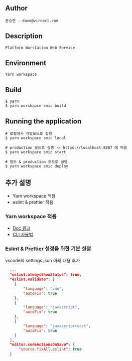 ## Author

```
문승현 - dave@virnect.com
```

## Description

```
Platform Worstation Web Service
```

## Environment

```
Yarn workspace
```

## Build

```
$ yarn
$ yarn worskapce smic build
```

## Running the application

```
# 로컬에서 개발모드로 실행
$ yarn workspace smic local

# production 모드로 실행 -> https://localhost:8887 에 띄움
$ yarn workspace smic start

# 빌드 & production 모드로 실행 
$ yarn workspace smic deploy

```

## 추가 설명

- Yarn workspace 적용
- eslint & prettier 적용

### Yarn workspace 적용

- [Doc 링크](https://yarnpkg.com/en/docs)
- [CLI 사용법](https://yarnpkg.com/en/docs/cli/workspace)

### Eslint & Prettier 설정을 위한 기본 설정

vscode의 settings.json 아래 내용 추가

```json
  ...
  "eslint.alwaysShowStatus": true,
  "eslint.validate": [
    {
        "language": "vue",
        "autoFix": true
    },
    {
        "language": "javascript",
        "autoFix": true
    },
    {
        "language": "javascriptreact",
        "autoFix": true
    }
  ],
  "editor.codeActionsOnSave": {
      "source.fixAll.eslint": true
  }
```



